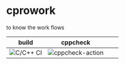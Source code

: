 # cprowork
 to know the work flows 
 
 |  build | cppcheck  |   |   |
|---|---|---|---|
| ![C/C++ CI](https://github.com/stepin105209/cprowork/workflows/C/C++%20CI/badge.svg)  |  ![cppcheck-action](https://github.com/stepin105209/cprowork/workflows/cppcheck-action/badge.svg) |   |   |


